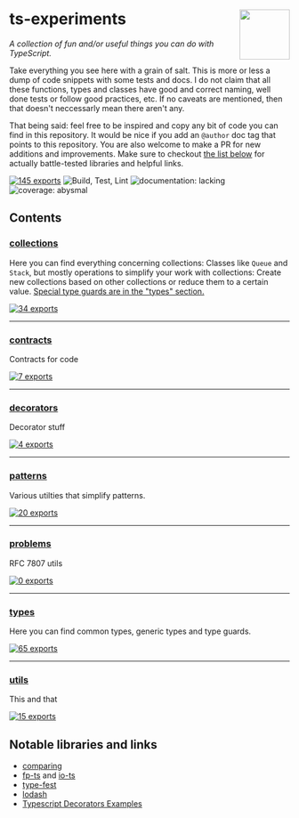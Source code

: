 # ts-experiments <a href="https://www.github.com/JanMalch/ts-experiments"><img src="https://user-images.githubusercontent.com/25508038/89055705-300f1180-d35b-11ea-90f9-b98d82922636.png" width="90" height="90" align="right"></a>

<!-- SUMMARY:START -->

_A collection of fun and/or useful things you can do with TypeScript._

<!-- SUMMARY:END -->

Take everything you see here with a grain of salt. This is more or less a dump of code snippets with some tests and docs.
I do not claim that all these functions, types and classes have good and correct naming, well done tests or follow good practices, etc.
If no caveats are mentioned, then that doesn't neccessarly mean there aren't any.

That being said: feel free to be inspired and copy any bit of code you can find in this repository.
It would be nice if you add an `@author` doc tag that points to this repository.
You are also welcome to make a PR for new additions and improvements.
Make sure to checkout [the list below](#notable-libraries-and-links) for actually battle-tested libraries and helpful links.

<!-- TOTAL:START -->

[![145 exports](https://img.shields.io/badge/exports-145-blue)](https://github.com/JanMalch/ts-experiments/tree/master/src)
![Build, Test, Lint](https://github.com/JanMalch/ts-experiments/workflows/Build,%20Test,%20Lint/badge.svg)
![documentation: lacking](https://img.shields.io/badge/documentation-lacking-success)
![coverage: abysmal](https://img.shields.io/badge/coverage-abysmal-success)

<!-- TOTAL:END -->

## Contents

<!-- TOC:START -->

### [collections](https://github.com/JanMalch/ts-experiments/tree/master/src/collections/)

Here you can find everything concerning collections:
Classes like `Queue` and `Stack`, but mostly operations to simplify your work with collections:
Create new collections based on other collections or reduce them to a certain value.
[Special type guards are in the "types" section.](https://github.com/JanMalch/ts-experiments/blob/master/src/types/guards.ts#L43-L72)

[![34 exports](https://img.shields.io/badge/exports-34-blue)](https://github.com/JanMalch/ts-experiments/tree/master/src/collections/)

---

### [contracts](https://github.com/JanMalch/ts-experiments/tree/master/src/contracts/)

Contracts for code

[![7 exports](https://img.shields.io/badge/exports-7-blue)](https://github.com/JanMalch/ts-experiments/tree/master/src/contracts/)

---

### [decorators](https://github.com/JanMalch/ts-experiments/tree/master/src/decorators/)

Decorator stuff

[![4 exports](https://img.shields.io/badge/exports-4-blue)](https://github.com/JanMalch/ts-experiments/tree/master/src/decorators/)

---

### [patterns](https://github.com/JanMalch/ts-experiments/tree/master/src/patterns/)

Various utilties that simplify patterns.

[![20 exports](https://img.shields.io/badge/exports-20-blue)](https://github.com/JanMalch/ts-experiments/tree/master/src/patterns/)

---

### [problems](https://github.com/JanMalch/ts-experiments/tree/master/src/problems/)

RFC 7807 utils

[![0 exports](https://img.shields.io/badge/exports-0-blue)](https://github.com/JanMalch/ts-experiments/tree/master/src/problems/)

---

### [types](https://github.com/JanMalch/ts-experiments/tree/master/src/types/)

Here you can find common types, generic types and type guards.

[![65 exports](https://img.shields.io/badge/exports-65-blue)](https://github.com/JanMalch/ts-experiments/tree/master/src/types/)

---

### [utils](https://github.com/JanMalch/ts-experiments/tree/master/src/utils/)

This and that

[![15 exports](https://img.shields.io/badge/exports-15-blue)](https://github.com/JanMalch/ts-experiments/tree/master/src/utils/)

<!-- TOC:END -->

## Notable libraries and links

- [comparing](https://www.npmjs.com/package/comparing)
- [fp-ts](http://npmjs.com/package/fp-ts) and [io-ts](http://npmjs.com/package/io-ts)
- [type-fest](https://www.npmjs.com/package/type-fest)
- [lodash](https://www.npmjs.com/package/lodash)
- [Typescript Decorators Examples](https://github.com/arolson101/typescript-decorators#readme)
